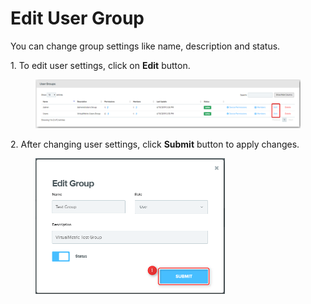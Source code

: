# Edit User Group

You can change group settings like name, description and status.

1\.      To edit user settings, click on **Edit** button.

<figure><img src="../../../.gitbook/assets/image (350).png" alt=""><figcaption></figcaption></figure>

2\.      After changing user settings, click **Submit** button to apply changes.

<div align="left">

<figure><img src="../../../.gitbook/assets/image (352).png" alt="" width="303"><figcaption></figcaption></figure>

</div>
